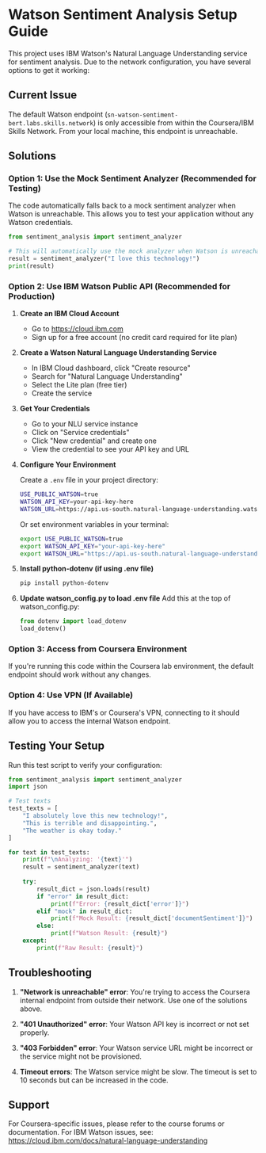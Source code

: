 # Watson Sentiment Analysis Setup Guide

This project uses IBM Watson's Natural Language Understanding service for sentiment analysis. Due to the network configuration, you have several options to get it working:

## Current Issue

The default Watson endpoint (`sn-watson-sentiment-bert.labs.skills.network`) is only accessible from within the Coursera/IBM Skills Network. From your local machine, this endpoint is unreachable.

## Solutions

### Option 1: Use the Mock Sentiment Analyzer (Recommended for Testing)

The code automatically falls back to a mock sentiment analyzer when Watson is unreachable. This allows you to test your application without any Watson credentials.

```python
from sentiment_analysis import sentiment_analyzer

# This will automatically use the mock analyzer when Watson is unreachable
result = sentiment_analyzer("I love this technology!")
print(result)
```

### Option 2: Use IBM Watson Public API (Recommended for Production)

1. **Create an IBM Cloud Account**
   - Go to https://cloud.ibm.com
   - Sign up for a free account (no credit card required for lite plan)

2. **Create a Watson Natural Language Understanding Service**
   - In IBM Cloud dashboard, click "Create resource"
   - Search for "Natural Language Understanding"
   - Select the Lite plan (free tier)
   - Create the service

3. **Get Your Credentials**
   - Go to your NLU service instance
   - Click on "Service credentials"
   - Click "New credential" and create one
   - View the credential to see your API key and URL

4. **Configure Your Environment**
   
   Create a `.env` file in your project directory:
   ```bash
   USE_PUBLIC_WATSON=true
   WATSON_API_KEY=your-api-key-here
   WATSON_URL=https://api.us-south.natural-language-understanding.watson.cloud.ibm.com/instances/your-instance-id/v1/analyze?version=2022-04-07
   ```

   Or set environment variables in your terminal:
   ```bash
   export USE_PUBLIC_WATSON=true
   export WATSON_API_KEY="your-api-key-here"
   export WATSON_URL="https://api.us-south.natural-language-understanding.watson.cloud.ibm.com/instances/your-instance-id/v1/analyze?version=2022-04-07"
   ```

5. **Install python-dotenv (if using .env file)**
   ```bash
   pip install python-dotenv
   ```

6. **Update watson_config.py to load .env file**
   Add this at the top of watson_config.py:
   ```python
   from dotenv import load_dotenv
   load_dotenv()
   ```

### Option 3: Access from Coursera Environment

If you're running this code within the Coursera lab environment, the default endpoint should work without any changes.

### Option 4: Use VPN (If Available)

If you have access to IBM's or Coursera's VPN, connecting to it should allow you to access the internal Watson endpoint.

## Testing Your Setup

Run this test script to verify your configuration:

```python
from sentiment_analysis import sentiment_analyzer
import json

# Test texts
test_texts = [
    "I absolutely love this new technology!",
    "This is terrible and disappointing.",
    "The weather is okay today."
]

for text in test_texts:
    print(f"\nAnalyzing: '{text}'")
    result = sentiment_analyzer(text)
    
    try:
        result_dict = json.loads(result)
        if "error" in result_dict:
            print(f"Error: {result_dict['error']}")
        elif "mock" in result_dict:
            print(f"Mock Result: {result_dict['documentSentiment']}")
        else:
            print(f"Watson Result: {result}")
    except:
        print(f"Raw Result: {result}")
```

## Troubleshooting

1. **"Network is unreachable" error**: You're trying to access the Coursera internal endpoint from outside their network. Use one of the solutions above.

2. **"401 Unauthorized" error**: Your Watson API key is incorrect or not set properly.

3. **"403 Forbidden" error**: Your Watson service URL might be incorrect or the service might not be provisioned.

4. **Timeout errors**: The Watson service might be slow. The timeout is set to 10 seconds but can be increased in the code.

## Support

For Coursera-specific issues, please refer to the course forums or documentation.
For IBM Watson issues, see: https://cloud.ibm.com/docs/natural-language-understanding
